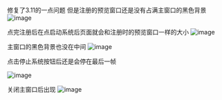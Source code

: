 修复了3.11的一点问题
但是注册的预览窗口还是没有占满主窗口的黑色背景
![image](https://github.com/user-attachments/assets/6a4d0588-b601-4735-8581-61a007beaceb)

点完注册后在点启动系统后页面就会和注册时的预览窗口一样的大小
![image](https://github.com/user-attachments/assets/8b6e18a2-e61a-4ee5-a7dd-3f663f0bca2f)



主窗口的黑色背景也没在中间
![image](https://github.com/user-attachments/assets/e9aeaf60-6e9f-4280-b052-7ba8afe3940a)




点击停止系统按钮后还是会停在最后一帧

![image](https://github.com/user-attachments/assets/85bb5279-1d4c-4db9-a6e9-91cd0b956c47)




关闭主窗口后出现
![image](https://github.com/user-attachments/assets/9f11a109-ed11-4d85-badd-063db426afc4)

